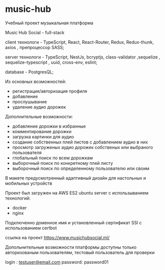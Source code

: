 # music-hub


Учебный проект музыкальная платформа 

  Music Hub Social - full-stack

client технологи - TypeScript, React, React-Router, Redux, Redux-thunk, axios , препроцессор SASS;

server технологи - TypeScript, NestJs, bcryptjs, class-validator ,sequelize , sequelize-typescript , uuid, cross-env, eslint;

database - PostgresQL;

 Из основных возможностей:
  
  - регистрация/авторизация профиля
  - добавление
  - прослушывание
  - удаление аудио дорожек

 Дополнительные возможности:
  
  - добавление дорожки в избранные
  - комментирование дорожки
  - загрузка картинки для аудио
  - создание собственных плей листов с добавлением аудио в них
  - просмотр загруженых аудио дорожек собственых или выбраного пользователя
  - глобальный поиск по всем дорожкам
  - выборочный поиск по конкретному плей листу
  - выборочный поиск по определенному пользователю или своим
  
В макете предусмотренный адаптивный дизайн для настольных и мобильных устройств

Проект был загружен на AWS ES2 ubuntu server с использыванием технологий:
  
  - docker
  - nginx
 
Подключенно доменное имя и установленный сертификат SSl c использованием certbot

ссылка на проект https://www.musichubsocial.ml/

Допольнительные возможности платформы доступны только авторизованым пользователям, тестовый пользователь для проверки

login : testuser@email.com
password: password01






